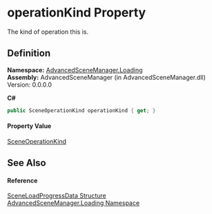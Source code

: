 # operationKind Property


The kind of operation this is.



## Definition
**Namespace:** <a href="N_AdvancedSceneManager_Loading">AdvancedSceneManager.Loading</a>  
**Assembly:** AdvancedSceneManager (in AdvancedSceneManager.dll) Version: 0.0.0.0

**C#**
``` C#
public SceneOperationKind operationKind { get; }
```



#### Property Value
<a href="T_AdvancedSceneManager_Loading_SceneOperationKind">SceneOperationKind</a>

## See Also


#### Reference
<a href="T_AdvancedSceneManager_Loading_SceneLoadProgressData">SceneLoadProgressData Structure</a>  
<a href="N_AdvancedSceneManager_Loading">AdvancedSceneManager.Loading Namespace</a>  
